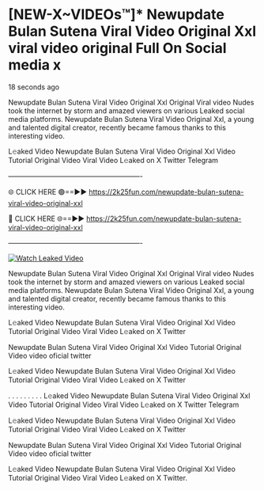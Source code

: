 # [NEW-X~VIDEOs™]* Newupdate Bulan Sutena Viral Video Original Xxl viral video original Full On Social media x

18 seconds ago

Newupdate Bulan Sutena Viral Video Original Xxl Original Viral video Nudes took the internet by storm and amazed viewers on various Leaked social media platforms. Newupdate Bulan Sutena Viral Video Original Xxl, a young and talented digital creator, recently became famous thanks to this interesting video.

L𝚎aked Video Newupdate Bulan Sutena Viral Video Original Xxl Video Tutorial Original Video Viral Video L𝚎aked on X Twitter Telegram

———————————————————-

🌐 CLICK HERE 🟢==►► https://2k25fun.com/newupdate-bulan-sutena-viral-video-original-xxl

🔴 CLICK HERE 🌐==►► https://2k25fun.com/newupdate-bulan-sutena-viral-video-original-xxl

———————————————————-

[![Watch Leaked Video](https://miro.medium.com/v2/resize:fit:828/format:webp/1*cilzJN44JGOrTw9NJCrNHA.gif "Watch Leaked Video")](https://2k25fun.com/newupdate-bulan-sutena-viral-video-original-xxl)

Newupdate Bulan Sutena Viral Video Original Xxl Original Viral video Nudes took the internet by storm and amazed viewers on various Leaked social media platforms. Newupdate Bulan Sutena Viral Video Original Xxl, a young and talented digital creator, recently became famous thanks to this interesting video.

L𝚎aked Video Newupdate Bulan Sutena Viral Video Original Xxl Video Tutorial Original Video Viral Video L𝚎aked on X Twitter

Newupdate Bulan Sutena Viral Video Original Xxl Video Tutorial Original Video video oficial twitter

L𝚎aked Video Newupdate Bulan Sutena Viral Video Original Xxl Video Tutorial Original Video Viral Video L𝚎aked on X Twitter

. . . . . . . . . L𝚎aked Video Newupdate Bulan Sutena Viral Video Original Xxl Video Tutorial Original Video Viral Video L𝚎aked on X Twitter Telegram

L𝚎aked Video Newupdate Bulan Sutena Viral Video Original Xxl Video Tutorial Original Video Viral Video L𝚎aked on X Twitter

Newupdate Bulan Sutena Viral Video Original Xxl Video Tutorial Original Video video oficial twitter

L𝚎aked Video Newupdate Bulan Sutena Viral Video Original Xxl Video Tutorial Original Video Viral Video L𝚎aked on X Twitter.